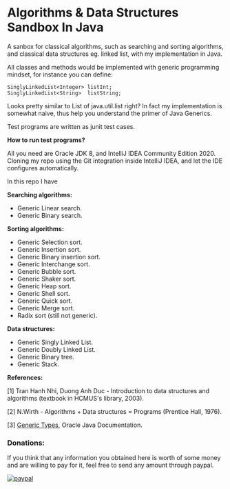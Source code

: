 # Algorithms & Data Structures Sandbox In Java

A sanbox for classical algorithms, such as searching and sorting algorithms, and classical data structures eg. linked list, with my implementation in Java. 

All classes and methods would be implemented with generic programming mindset, for instance you can define:
```
SinglyLinkedList<Integer> listInt;
SinglyLinkedList<String>  listString;
```
Looks pretty similar to List of java.util.list right? In fact my implementation is somewhat naive, thus help you understand the primer of Java Generics.

Test programs are written as junit test cases.

**How to run test programs?**

All you need are Oracle JDK 8, and IntelliJ IDEA Community Edition 2020. Cloning my repo using the Git integration inside IntelliJ IDEA, and let the IDE configures automatically.

In this repo I have

**Searching algorithms:**
- Generic Linear search.
- Generic Binary search.

**Sorting algorithms:**
- Generic Selection sort.
- Generic Insertion sort.
- Generic Binary insertion sort.
- Generic Interchange sort.
- Generic Bubble sort.
- Generic Shaker sort.
- Generic Heap sort.
- Generic Shell sort.
- Generic Quick sort.
- Generic Merge sort.
- Radix sort (still not generic).

**Data structures:**
- Generic Singly Linked List.
- Generic Doubly Linked List. 
- Generic Binary tree.
- Generic Stack.

**References:** 

[1] Tran Hanh Nhi, Duong Anh Duc - Introduction to data structures and algorithms (textbook in HCMUS's library, 2003).

[2] N.Wirth - Algorithms + Data structures = Programs (Prentice Hall, 1976).

[3] [Generic Types](https://docs.oracle.com/javase/tutorial/java/generics/types.html), Oracle Java Documentation.

### Donations:
If you think that any information you obtained here is worth of some money and are willing to pay for it, feel free to send any amount through paypal.

[![paypal](https://www.paypalobjects.com/en_US/i/btn/btn_donateCC_LG.gif)](https://paypal.me/TruongDang85)
